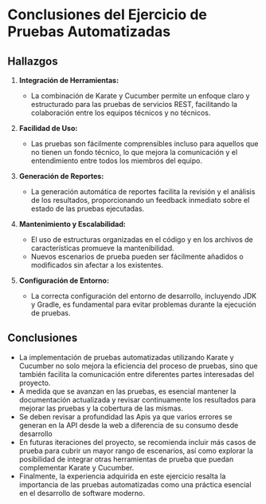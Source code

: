 # Conclusiones del Ejercicio de Pruebas Automatizadas

## Hallazgos

1. **Integración de Herramientas:**
   - La combinación de Karate y Cucumber permite un enfoque claro y estructurado para las pruebas de servicios REST, facilitando la colaboración entre los equipos técnicos y no técnicos.

2. **Facilidad de Uso:**
   - Las pruebas son fácilmente comprensibles incluso para aquellos que no tienen un fondo técnico, lo que mejora la comunicación y el entendimiento entre todos los miembros del equipo.

3. **Generación de Reportes:**
   - La generación automática de reportes facilita la revisión y el análisis de los resultados, proporcionando un feedback inmediato sobre el estado de las pruebas ejecutadas.

4. **Mantenimiento y Escalabilidad:**
   - El uso de estructuras organizadas en el código y en los archivos de características promueve la mantenibilidad.
   - Nuevos escenarios de prueba pueden ser fácilmente añadidos o modificados sin afectar a los existentes.

5. **Configuración de Entorno:**
   - La correcta configuración del entorno de desarrollo, incluyendo JDK y Gradle, es fundamental para evitar problemas durante la ejecución de pruebas.

## Conclusiones

- La implementación de pruebas automatizadas utilizando Karate y Cucumber no solo mejora la eficiencia del proceso de pruebas, sino que también facilita la comunicación entre diferentes partes interesadas del proyecto.
- A medida que se avanzan en las pruebas, es esencial mantener la documentación actualizada y revisar continuamente los resultados para mejorar las pruebas y la cobertura de las mismas.
- Se deben revisar a profundidad las Apis ya que varios errores se generan en la API desde la web a diferencia de su consumo desde desarrollo
- En futuras iteraciones del proyecto, se recomienda incluir más casos de prueba para cubrir un mayor rango de escenarios, así como explorar la posibilidad de integrar otras herramientas de prueba que puedan complementar Karate y Cucumber.
- Finalmente, la experiencia adquirida en este ejercicio resalta la importancia de las pruebas automatizadas como una práctica esencial en el desarrollo de software moderno.
